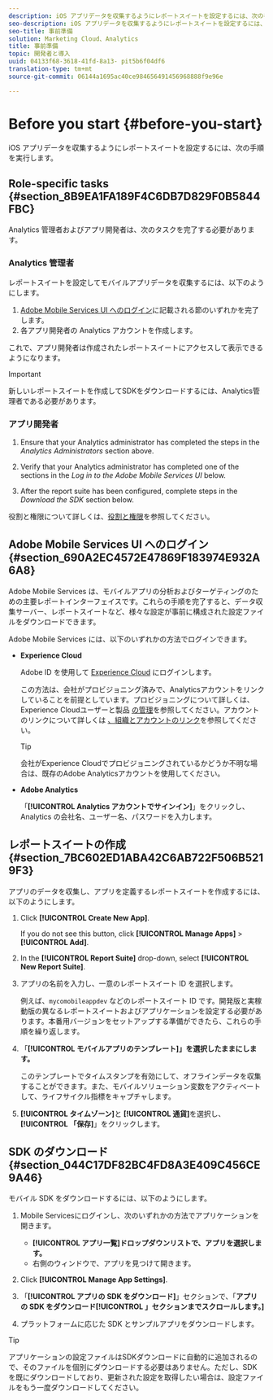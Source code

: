 ```yaml
---
description: iOS アプリデータを収集するようにレポートスイートを設定するには、次の手順を実行します。
seo-description: iOS アプリデータを収集するようにレポートスイートを設定するには、次の手順を実行します。
seo-title: 事前準備
solution: Marketing Cloud、Analytics
title: 事前準備
topic: 開発者と導入
uuid: 04133f68-3618-41fd-8a13- pit5b6f04df6
translation-type: tm+mt
source-git-commit: 06144a1695ac40ce984656491456968888f9e96e

---
```



# Before you start {#before-you-start}

iOS アプリデータを収集するようにレポートスイートを設定するには、次の手順を実行します。

## Role-specific tasks {#section_8B9EA1FA189F4C6DB7D829F0B5844FBC}

Analytics 管理者およびアプリ開発者は、次のタスクを完了する必要があります。

### Analytics 管理者

レポートスイートを設定してモバイルアプリデータを収集するには、以下のようにします。

1. [Adobe Mobile Services UI へのログイン](/help/ios/getting-started/getting-started.md)に記載される節のいずれかを完了します。
1. 各アプリ開発者の Analytics アカウントを作成します。

これで、アプリ開発者は作成されたレポートスイートにアクセスして表示できるようになります。

>[!IMPORTANT]
>
>新しいレポートスイートを作成してSDKをダウンロードするには、Analytics管理者である必要があります。

### アプリ開発者

1. Ensure that your Analytics administrator has completed the steps in the *Analytics Administrators* section above.

1. Verify that your Analytics administrator has completed one of the sections in the *Log in to the Adobe Mobile Services UI* below.
1. After the report suite has been configured, complete steps in the *Download the SDK* section below.

役割と権限について詳しくは、[役割と権限](/help/using/gs/c-mob-roles-and-permissions.md)を参照してください。

## Adobe Mobile Services UI へのログイン {#section_690A2EC4572E47869F183974E932A6A8}

Adobe Mobile Services は、モバイルアプリの分析およびターゲティングのための主要レポートインターフェイスです。これらの手順を完了すると、データ収集サーバー、レポートスイートなど、様々な設定が事前に構成された設定ファイルをダウンロードできます。

Adobe Mobile Services には、以下のいずれかの方法でログインできます。

* **Experience Cloud**

   Adobe ID を使用して [Experience Cloud](https://marketing.adobe.com) にログインします。

   この方法は、会社がプロビジョニング済みで、Analyticsアカウントをリンクしていることを前提としています。プロビジョニングについて詳しくは、Experience Cloudユーザーと製品 [の管理](https://docs.adobe.com/content/help/en/core-services/interface/manage-users-and-products/admin-getting-started.html)を参照してください。アカウントのリンクについて詳しくは [、組織とアカウントのリンク](https://docs.adobe.com/content/help/en/core-services/interface/manage-users-and-products/organizations.html)を参照してください。

   >[!TIP]
   >
   >会社がExperience Cloudでプロビジョニングされているかどうか不明な場合は、既存のAdobe Analyticsアカウントを使用してください。

* **Adobe Analytics**

   「**[!UICONTROL Analytics アカウントでサインイン]**」をクリックし、Analytics の会社名、ユーザー名、パスワードを入力します。

## レポートスイートの作成 {#section_7BC602ED1ABA42C6AB722F506B5219F3}

アプリのデータを収集し、アプリを定義するレポートスイートを作成するには、以下のようにします。

1. Click **[!UICONTROL Create New App]**.

   If you do not see this button, click **[!UICONTROL Manage Apps]** &gt; **[!UICONTROL Add]**.

1. In the **[!UICONTROL Report Suite]** drop-down, select **[!UICONTROL New Report Suite]**.

1. アプリの名前を入力し、一意のレポートスイート ID を選択します。

   例えば、`mycomobileappdev` などのレポートスイート ID です。開発版と実稼動版の異なるレポートスイートおよびアプリケーションを設定する必要があります。本番用バージョンをセットアップする準備ができたら、これらの手順を繰り返します。
1. 「**[!UICONTROL モバイルアプリのテンプレート]」を選択したままにします。**

   このテンプレートでタイムスタンプを有効にして、オフラインデータを収集することができます。また、モバイルソリューション変数をアクティベートして、ライフサイクル指標をキャプチャします。

1. **[!UICONTROL タイムゾーン]**&#x200B;と **[!UICONTROL 通貨]**&#x200B;を選択し、 **[!UICONTROL 「保存]**」をクリックします。

## SDK のダウンロード {#section_044C17DF82BC4FD8A3E409C456CE9A46}

モバイル SDK をダウンロードするには、以下のようにします。

1. Mobile Servicesにログインし、次のいずれかの方法でアプリケーションを開きます。

   * **[!UICONTROL アプリ一覧]ドロップダウンリストで、アプリを選択します。**
   * 右側のウィンドウで、アプリを見つけて開きます。

1. Click **[!UICONTROL Manage App Settings]**.
1. 「**[!UICONTROL アプリの SDK をダウンロード]**」セクションで、「**アプリの SDK をダウンロード[!UICONTROL 」セクションまでスクロールします。]**

1. プラットフォームに応じた SDK とサンプルアプリをダウンロードします。

>[!TIP]
>
>アプリケーションの設定ファイルはSDKダウンロードに自動的に追加されるので、そのファイルを個別にダウンロードする必要はありません。ただし、SDK を既にダウンロードしており、更新された設定を取得したい場合は、設定ファイルをもう一度ダウンロードしてください。

